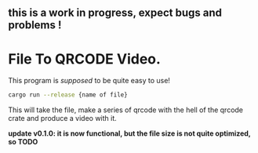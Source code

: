 ## this is a work in progress, expect bugs and problems ! 

# File To QRCODE Video.

This program is *supposed* to be quite easy to use!

```bash
cargo run --release {name of file}
```

This will take the file, make a series of qrcode with the hell of the qrcode crate and produce a video with it. 

**update v0.1.0: it is now functional, but the file size is not quite optimized, so TODO**

